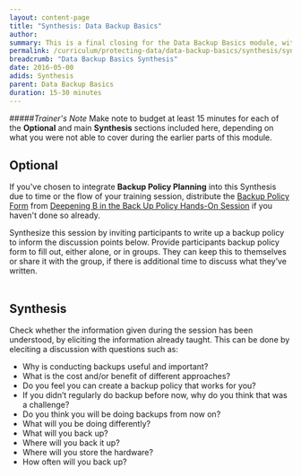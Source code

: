 ```yaml
---
layout: content-page
title: "Synthesis: Data Backup Basics"
author:
summary: This is a final closing for the Data Backup Basics module, with an optional inclusion or introduction of backup policy planning as needed. 
permalink: /curriculum/protecting-data/data-backup-basics/synthesis/synthesis-data-backup-basics
breadcrumb: "Data Backup Basics Synthesis"
date: 2016-05-00
adids: Synthesis
parent: Data Backup Basics
duration: 15-30 minutes
---
```

#####*Trainer's Note*
Make note to budget at least 15 minutes for each of the **Optional** and main **Synthesis** sections included here, depending on what you were not able to cover during the earlier parts of this module.

## Optional
If you've chosen to integrate **Backup Policy Planning** into this Synthesis due to time or the flow of your training session, distribute the <a href="/assets/files/backup_policy-blank.pdf">Backup Policy Form</a> from [Deepening B in the Back Up Policy Hands-On Session](/levelup//curriculum/protecting-data/data-backup-basics/deepening/learning-how-to-backup-your-data/) if you haven't done so already. 

Synthesize this session by inviting participants to write up a backup policy to inform the discussion points below. Provide participants backup policy form to fill out, either alone, or in groups. They can keep this to themselves or share it with the group, if there is additional time to discuss what they’ve written.
<br><br>

## Synthesis
Check whether the information given during the session has been understood, by eliciting the information already taught. This can be done by eleciting a discussion with questions such as:
- Why is conducting backups useful and important?
- What is the cost and/or benefit of different approaches? 
- Do you feel you can create a backup policy that works for you?
- If you didn’t regularly do backup before now, why do you think that was a challenge? 
- Do you think you will be doing backups from now on?
- What will you be doing differently?
- What will you back up?
- Where will you back it up?
- Where will you store the hardware?
- How often will you back up?

